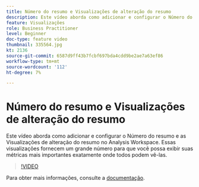 ```yaml
---
title: Número do resumo e Visualizações de alteração do resumo
description: Este vídeo aborda como adicionar e configurar o Número do resumo e as Visualizações de alteração do resumo no Analysis Workspace. Essas visualizações fornecem um grande número para que você possa exibir suas métricas mais importantes exatamente onde todos podem vê-las.
feature: Visualizações
role: Business Practitioner
level: Beginner
doc-type: feature video
thumbnail: 335564.jpg
kt: 2136
source-git-commit: 6587d9ff43b7fcbf697bda4cdd9be2ae7a63ef86
workflow-type: tm+mt
source-wordcount: '112'
ht-degree: 7%

---
```



# Número do resumo e Visualizações de alteração do resumo

Este vídeo aborda como adicionar e configurar o Número do resumo e as Visualizações de alteração do resumo no Analysis Workspace. Essas visualizações fornecem um grande número para que você possa exibir suas métricas mais importantes exatamente onde todos podem vê-las.

>[!VIDEO](https://video.tv.adobe.com/v/335564/?quality=12&learn=on)

Para obter mais informações, consulte a [documentação](https://experienceleague.adobe.com/docs/analytics/analyze/analysis-workspace/visualizations/summary-number-change.html).
